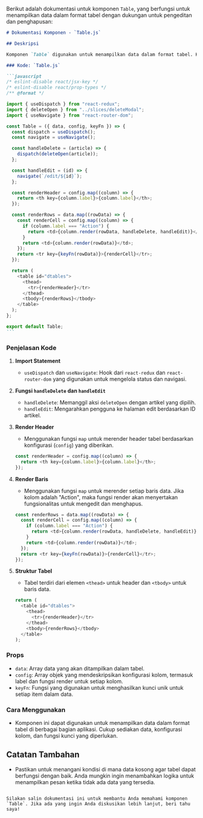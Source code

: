 Berikut adalah dokumentasi untuk komponen `Table`, yang berfungsi untuk menampilkan data dalam format tabel dengan dukungan untuk pengeditan dan penghapusan:

````markdown
# Dokumentasi Komponen - `Table.js`

## Deskripsi

Komponen `Table` digunakan untuk menampilkan data dalam format tabel. Komponen ini mendukung fitur pengeditan dan penghapusan untuk setiap baris data, memanfaatkan Redux untuk mengelola status dan navigasi.

### Kode: `Table.js`

```javascript
/* eslint-disable react/jsx-key */
/* eslint-disable react/prop-types */
/** @format */

import { useDispatch } from "react-redux";
import { deleteOpen } from "../slices/deleteModal";
import { useNavigate } from "react-router-dom";

const Table = ({ data, config, keyFn }) => {
  const dispatch = useDispatch();
  const navigate = useNavigate();

  const handleDelete = (article) => {
    dispatch(deleteOpen(article));
  };

  const handleEdit = (id) => {
    navigate(`/edit/${id}`);
  };

  const renderHeader = config.map((column) => {
    return <th key={column.label}>{column.label}</th>;
  });

  const renderRows = data.map((rowData) => {
    const renderCell = config.map((column) => {
      if (column.label === "Action") {
        return <td>{column.render(rowData, handleDelete, handleEdit)}</td>;
      }
      return <td>{column.render(rowData)}</td>;
    });
    return <tr key={keyFn(rowData)}>{renderCell}</tr>;
  });

  return (
    <table id="dtables">
      <thead>
        <tr>{renderHeader}</tr>
      </thead>
      <tbody>{renderRows}</tbody>
    </table>
  );
};

export default Table;
```
````

### Penjelasan Kode

1. **Import Statement**

   - `useDispatch` dan `useNavigate`: Hook dari `react-redux` dan `react-router-dom` yang digunakan untuk mengelola status dan navigasi.

2. **Fungsi `handleDelete` dan `handleEdit`**

   - `handleDelete`: Memanggil aksi `deleteOpen` dengan artikel yang dipilih.
   - `handleEdit`: Mengarahkan pengguna ke halaman edit berdasarkan ID artikel.

3. **Render Header**

   - Menggunakan fungsi `map` untuk merender header tabel berdasarkan konfigurasi (`config`) yang diberikan.

   ```javascript
   const renderHeader = config.map((column) => {
     return <th key={column.label}>{column.label}</th>;
   });
   ```

4. **Render Baris**

   - Menggunakan fungsi `map` untuk merender setiap baris data. Jika kolom adalah "Action", maka fungsi render akan menyertakan fungsionalitas untuk mengedit dan menghapus.

   ```javascript
   const renderRows = data.map((rowData) => {
     const renderCell = config.map((column) => {
       if (column.label === "Action") {
         return <td>{column.render(rowData, handleDelete, handleEdit)}</td>;
       }
       return <td>{column.render(rowData)}</td>;
     });
     return <tr key={keyFn(rowData)}>{renderCell}</tr>;
   });
   ```

5. **Struktur Tabel**
   - Tabel terdiri dari elemen `<thead>` untuk header dan `<tbody>` untuk baris data.
   ```javascript
   return (
     <table id="dtables">
       <thead>
         <tr>{renderHeader}</tr>
       </thead>
       <tbody>{renderRows}</tbody>
     </table>
   );
   ```

### Props

- `data`: Array data yang akan ditampilkan dalam tabel.
- `config`: Array objek yang mendeskripsikan konfigurasi kolom, termasuk label dan fungsi render untuk setiap kolom.
- `keyFn`: Fungsi yang digunakan untuk menghasilkan kunci unik untuk setiap item dalam data.

### Cara Menggunakan

- Komponen ini dapat digunakan untuk menampilkan data dalam format tabel di berbagai bagian aplikasi. Cukup sediakan data, konfigurasi kolom, dan fungsi kunci yang diperlukan.

## Catatan Tambahan

- Pastikan untuk menangani kondisi di mana data kosong agar tabel dapat berfungsi dengan baik. Anda mungkin ingin menambahkan logika untuk menampilkan pesan ketika tidak ada data yang tersedia.

```

Silakan salin dokumentasi ini untuk membantu Anda memahami komponen `Table`. Jika ada yang ingin Anda diskusikan lebih lanjut, beri tahu saya!
```

